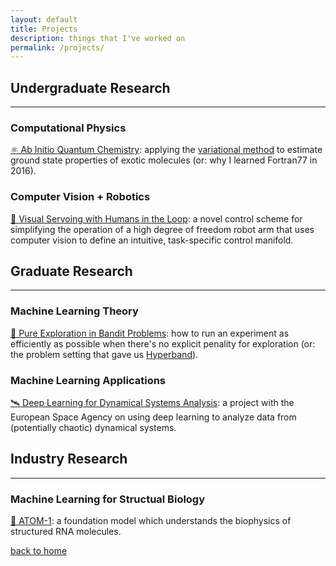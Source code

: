 ```yaml
---
layout: default
title: Projects
description: things that I've worked on
permalink: /projects/
---
```


## Undergraduate Research

---

### Computational Physics

[⚛️ Ab Initio Quantum Chemistry](/projects/q_chem): applying the [variational method](<https://en.wikipedia.org/wiki/Variational_method_(quantum_mechanics)#:~:text=In%20quantum%20mechanics%2C%20the%20variational,method%20is%20the%20variational%20principle.>) to estimate ground state properties of exotic molecules (or: why I learned Fortran77 in 2016).

### Computer Vision + Robotics

[🦾 Visual Servoing with Humans in the Loop](/projects/visual_servoing): a novel control scheme for simplifying the operation of a high degree of freedom robot arm that uses computer vision to define an intuitive, task-specific control manifold.

## Graduate Research

---

### Machine Learning Theory

[🧭 Pure Exploration in Bandit Problems](/projects/bandits): how to run an experiment as efficiently as possible when there's no explicit penality for exploration (or: the problem setting that gave us [Hyperband](https://arxiv.org/abs/1603.06560)).

### Machine Learning Applications

[🛰️ Deep Learning for Dynamical Systems Analysis](/projects/poincare): a project with the European Space Agency on using deep learning to analyze data from (potentially chaotic) dynamical systems.

## Industry Research

---

### Machine Learning for Structual Biology

[🧬 ATOM-1](https://www.biorxiv.org/content/10.1101/2023.12.13.571579v1): a foundation model which understands the biophysics of structured RNA molecules.

[back to home](/)
